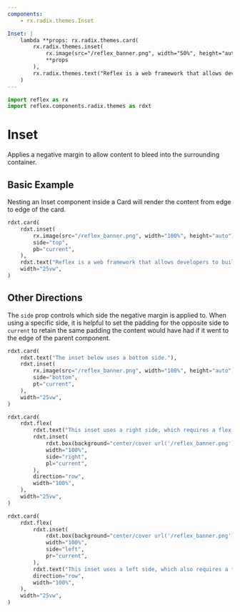 ```yaml
---
components:
    - rx.radix.themes.Inset

Inset: |
    lambda **props: rx.radix.themes.card(
        rx.radix.themes.inset(
            rx.image(src="/reflex_banner.png", width="50%", height="auto"),
            **props
        ),
        rx.radix.themes.text("Reflex is a web framework that allows developers to build their app in pure Python."),
    )
---
```


```python exec
import reflex as rx
import reflex.components.radix.themes as rdxt
```

# Inset

Applies a negative margin to allow content to bleed into the surrounding container.

## Basic Example

Nesting an Inset component inside a Card will render the content from edge to edge of the card.

```python demo
rdxt.card(
    rdxt.inset(
        rx.image(src="/reflex_banner.png", width="100%", height="auto"),
        side="top",
        pb="current",
    ),
    rdxt.text("Reflex is a web framework that allows developers to build their app in pure Python."),
    width="25vw",
)
```

## Other Directions

The `side` prop controls which side the negative margin is applied to. When using a specific side,
it is helpful to set the padding for the opposite side to `current` to retain the same padding the
content would have had if it went to the edge of the parent component.

```python demo
rdxt.card(
    rdxt.text("The inset below uses a bottom side."),
    rdxt.inset(
        rx.image(src="/reflex_banner.png", width="100%", height="auto"),
        side="bottom",
        pt="current",
    ),
    width="25vw",
)
```

```python demo
rdxt.card(
    rdxt.flex(
        rdxt.text("This inset uses a right side, which requires a flex with direction row."),
        rdxt.inset(
            rdxt.box(background="center/cover url('/reflex_banner.png')", height="100%"),
            width="100%",
            side="right",
            pl="current",
        ),
        direction="row",
        width="100%",
    ),
    width="25vw",
)
```

```python demo
rdxt.card(
    rdxt.flex(
        rdxt.inset(
            rdxt.box(background="center/cover url('/reflex_banner.png')", height="100%"),
            width="100%",
            side="left",
            pr="current",
        ),
        rdxt.text("This inset uses a left side, which also requires a flex with direction row."),
        direction="row",
        width="100%",
    ),
    width="25vw",
)
```
